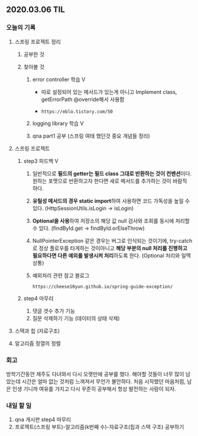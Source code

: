 ## 2020.03.06 TIL

### 오늘의 기록

1. 스프링 프로젝트 정리

   1. 공부한 것

   2. 찾아볼 것

      1. error controller 학습 V

         - 따로 설정되어 있는 메서드가 있는게 아니고 Implement class, getErrorPath @override해서 사용함

         - ```
           https://eblo.tistory.com/50
           ```

      2. logging library 학습 V

      3. qna part1 공부 (스프링 여태 했던것 중요 개념들 정리)

2. 스프링 프로젝트

   1. step3 피드백 V

      1. 일반적으로 **필드의 getter는 필드 class 그대로 반환하는 것이 컨벤션**이다. 원하는 포맷으로 반환하고자 한다면 새로 메서드를 추가하는 것이 바람직 하다.

      2. **유틸성 메서드의 경우 static import**하여 사용하면 코드 가독성을 높일 수 있다. (HttpSessionUtils.isLogin -> isLogin)

      3. **Optional을 사용**하여 저장소의 해당 값 null 검사와 조회를 동시에 처리할 수 있다. (findById.get -> findById.orElseThrow)

      4. NullPointerException 같은 경우는 버그로 인식되는 것이기에, try-catch로 정상 플로우를 타게하는 것이아니고 **해당 부분의 null 처리를 진행하고 필요하다면 다른 예외를 발생시켜 처리**하도록 한다. (Optional 처리와 일맥상통)

      5. 예외처리 관련 참고 블로그

         ```
         https://cheese10yun.github.io/spring-guide-exception/
         ```

   2. step4 마무리

      1. 댓글 갯수 추가 기능
      2. 질문 삭제하기 기능 (데이터의 상태 삭제)

3. 스택과 힙 (자료구조)

4. 알고리즘 정열의 정렬

### 회고

방학기간동안 제주도 다녀와서 다시 오랫만에 공부를 했다. 해야할 것들이 너무 많이 남았는데 시간은 얼마 없는 것처럼 느껴져서 무언가 불안하다. 처음 시작했던 마음처럼, 남은 인생 기니까 여유를 가지고 다시 꾸준히 공부해서 항상 발전하는 사람이 되자.

### 내일 할 일

1. qna 게시판 step4 마무리
2. 프로젝트(스프링 부트)-알고리즘(k번째 수)-자료구조(힙과 스택 구조) 공부하기
